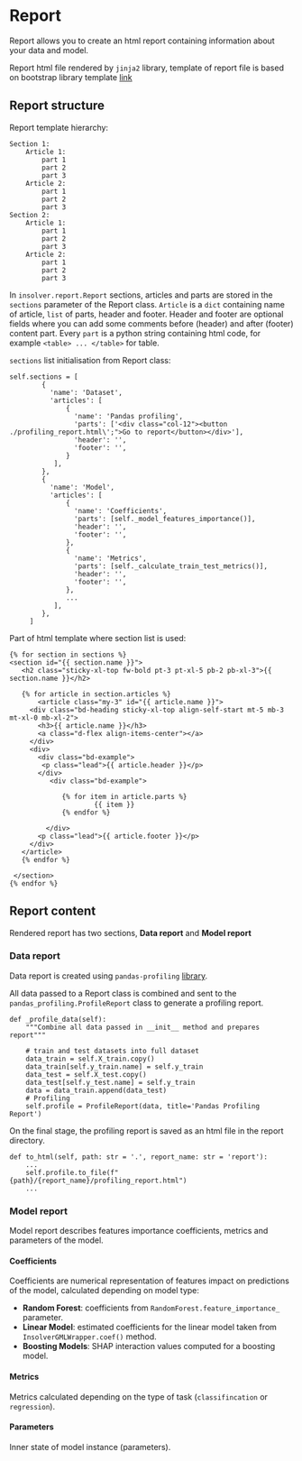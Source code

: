 # Report
Report allows you to create an html report containing information about your data and model.  

Report html file rendered by `jinja2` library, template of report file is based on bootstrap library template [link](https://getbootstrap.com/docs/5.1/examples/cheatsheet/)

## Report structure
Report template hierarchy:
```
Section 1:
	Article 1:
		part 1
		part 2
		part 3
	Article 2:
		part 1
		part 2
		part 3
Section 2:
	Article 1:
		part 1
		part 2
		part 3
	Article 2:
		part 1
		part 2
		part 3
```

In `insolver.report.Report` sections, articles and parts are stored in the `sections` parameter of the Report class. `Article` is a `dict` containing name of article, `list` of parts, header and footer. Header and footer are optional fields where you can add some comments before (header) and after (footer) content part. Every `part` is a python string containing html code, for example `<table> ... </table>` for table.

`sections` list initialisation from Report class:
```
self.sections = [
        {
          'name': 'Dataset',
          'articles': [
              {
                'name': 'Pandas profiling',
                'parts': ['<div class="col-12"><button ./profiling_report.html\';">Go to report</button></div>'],
                'header': '',
                'footer': '',
              }
           ],
        },
        {
          'name': 'Model',
          'articles': [
              {
                'name': 'Coefficients',
                'parts': [self._model_features_importance()],
                'header': '',
                'footer': '',
              },
              {
                'name': 'Metrics',
                'parts': [self._calculate_train_test_metrics()],
                'header': '',
                'footer': '',
              },
              ...
           ],
        },
     ]
```

Part of html template where section list is used:
```
{% for section in sections %}
<section id="{{ section.name }}">
   <h2 class="sticky-xl-top fw-bold pt-3 pt-xl-5 pb-2 pb-xl-3">{{ section.name }}</h2>

   {% for article in section.articles %}
       <article class="my-3" id="{{ article.name }}">
     <div class="bd-heading sticky-xl-top align-self-start mt-5 mb-3 mt-xl-0 mb-xl-2">
       <h3>{{ article.name }}</h3>
       <a class="d-flex align-items-center"></a>
     </div>
     <div>
       <div class="bd-example">
        <p class="lead">{{ article.header }}</p>
       </div>
          <div class="bd-example">

             {% for item in article.parts %}
                     {{ item }}
             {% endfor %}

         </div>
       <p class="lead">{{ article.footer }}</p>
     </div>
   </article>
   {% endfor %}

 </section>
{% endfor %}

```

## Report content
Rendered report has two sections, **Data report** and **Model report**

### Data report
Data report is created using `pandas-profiling` [library](https://github.com/pandas-profiling/pandas-profiling).

All data passed to a Report class is combined and sent to the `pandas_profiling.ProfileReport` class to generate a profiling report.
```
def _profile_data(self):
    """Combine all data passed in __init__ method and prepares report"""

    # train and test datasets into full dataset
    data_train = self.X_train.copy()
    data_train[self.y_train.name] = self.y_train
    data_test = self.X_test.copy()
    data_test[self.y_test.name] = self.y_train
    data = data_train.append(data_test)
    # Profiling
    self.profile = ProfileReport(data, title='Pandas Profiling Report')

```
On the final stage, the profiling report is saved as an html file in the report directory.
```
def to_html(self, path: str = '.', report_name: str = 'report'):
    ...
    self.profile.to_file(f"{path}/{report_name}/profiling_report.html")
    ...
```

### Model report
Model report describes features importance coefficients, metrics and parameters of the model.

#### Coefficients
Coefficients are numerical representation of features impact on predictions of the model, calculated depending on model type:
- **Random Forest**: coefficients from `RandomForest.feature_importance_` parameter.
- **Linear Model**: estimated coefficients for the linear model taken from `InsolverGMLWrapper.coef()` method.
- **Boosting Models**: SHAP interaction values computed for a boosting model.

#### Metrics
Metrics calculated depending on the type of task (`classifincation` or `regression`).

#### Parameters
Inner state of model instance (parameters).
